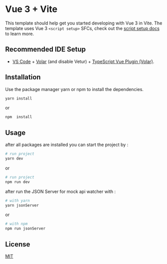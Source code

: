 # Vue 3 + Vite

This template should help get you started developing with Vue 3 in Vite. The template uses Vue 3 `<script setup>` SFCs, check out the [script setup docs](https://v3.vuejs.org/api/sfc-script-setup.html#sfc-script-setup) to learn more.

## Recommended IDE Setup

- [VS Code](https://code.visualstudio.com/) + [Volar](https://marketplace.visualstudio.com/items?itemName=Vue.volar) (and disable Vetur) + [TypeScript Vue Plugin (Volar)](https://marketplace.visualstudio.com/items?itemName=Vue.vscode-typescript-vue-plugin).



## Installation

Use the package manager yarn or npm to install the dependencies.

```bash
yarn install 
```
or
```bash
npm  install 
```


## Usage
after all packages are installed you can start the project by :

```bash
# run project
yarn dev
```
or
```bash
# run project
npm run dev
```
after run the JSON Server for mock api watcher with : 
```bash
# with yarn
yarn jsonServer
```
or 
```bash
# with npm
npm run jsonServer
```

## License

[MIT](https://choosealicense.com/licenses/mit/)
